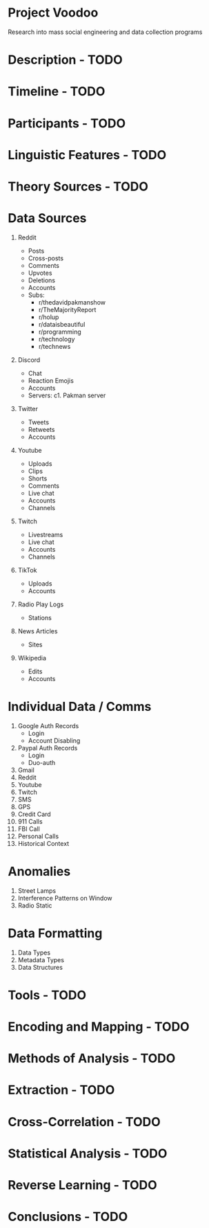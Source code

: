 # Project Voodoo

Research into mass social engineering and data collection programs

# Description - TODO

# Timeline - TODO

# Participants - TODO

# Linguistic Features - TODO

# Theory Sources - TODO

# Data Sources

1. Reddit
    - Posts
    - Cross-posts
    - Comments
    - Upvotes
    - Deletions
    - Accounts
    - Subs:
        - r/thedavidpakmanshow
        - r/TheMajorityReport
        - r/holup
        - r/dataisbeautiful
        - r/programming
        - r/technology
        - r/technews

2. Discord
    - Chat
    - Reaction Emojis
    - Accounts
    - Servers:
        c1. Pakman server

3. Twitter
    - Tweets
    - Retweets
    - Accounts

4. Youtube
    - Uploads
    - Clips
    - Shorts
    - Comments
    - Live chat
    - Accounts
    - Channels

5. Twitch
    - Livestreams
    - Live chat
    - Accounts
    - Channels

6. TikTok
    - Uploads
    - Accounts

7. Radio Play Logs
    - Stations

8. News Articles
    - Sites

9. Wikipedia
    - Edits
    - Accounts

# Individual Data / Comms

1. Google Auth Records
    - Login
    - Account Disabling
2. Paypal Auth Records
    - Login
    - Duo-auth
3. Gmail
4. Reddit
5. Youtube
6. Twitch
7. SMS
8. GPS
9. Credit Card
10. 911 Calls
11. FBI Call
12. Personal Calls
13. Historical Context

# Anomalies

1. Street Lamps
2. Interference Patterns on Window
3. Radio Static

# Data Formatting

1. Data Types
2. Metadata Types
3. Data Structures

# Tools - TODO

# Encoding and Mapping - TODO

# Methods of Analysis - TODO

# Extraction - TODO

# Cross-Correlation - TODO

# Statistical Analysis - TODO

# Reverse Learning - TODO

# Conclusions - TODO